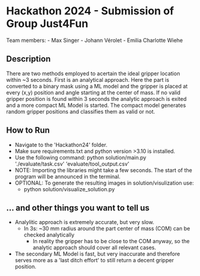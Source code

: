 # Hackathon 2024 - Submission of Group Just4Fun

Team members:
    - Max Singer
    - Johann Vérolet
    - Emilia Charlotte Wiehe

## Description
There are two methods employed to acertain the ideal gripper location within ~3 seconds.
First is an analytical approach. Here the part is converted to a binary mask using a ML
model and the gripper is placed at every (x,y) position and angle starting at the center
of mass. If no valid gripper position is found within 3 seconds the analytic approach
is exited and a more compact ML Model is started. The compact model generates random
gripper positions and classifies them as valid or not.

## How to Run
- Navigate to the 'Hackathon24' folder.
- Make sure requirements.txt and python version >3.10 is installed.
- Use the following command: python solution/main.py './evaluate/task.csv' 'evaluate/tool_output.csv'
- NOTE: Importing the libraries might take a few seconds. The start of the program will be announced
  in the terminal.
- OPTIONAL: To generate the resulting images in solution/visulization use:
    - python solution/visualize_solution.py

## ... and other things you want to tell us
- Analylitic approach is extremely accurate, but very slow.
    - In 3s: ~30 mm radius around the part center of mass (COM) can be checked analytically
        - In reality the gripper has to be close to the COM anyway, so the analytic approach
        should cover all relevant cases.
- The secondary ML Model is fast, but very inaccurate and therefore serves more as a 'last
ditch effort' to still return a decent gripper position.